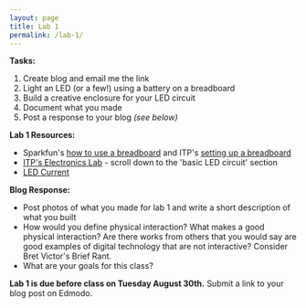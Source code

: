```yaml
---
layout: page
title: Lab 1
permalink: /lab-1/
---
```

**Tasks:**

1. Create blog and email me the link
2. Light an LED (or a few!) using a battery on a breadboard
3. Build a creative enclosure for your LED circuit
4. Document what you made
4. Post a response to your blog *(see below)*

**Lab 1 Resources:**

+ Sparkfun's [how to use a breadboard](https://learn.sparkfun.com/tutorials/how-to-use-a-breadboard) and ITP's [setting up a breadboard](https://itp.nyu.edu/physcomp/labs/labs-electronics/breadboard/)
+ [ITP's Electronics Lab](https://itp.nyu.edu/physcomp/labs/labs-electronics/electronics/) - scroll down to the 'basic LED circuit' section
+ [LED Current](https://vimeo.com/album/2801639/video/78674965)

**Blog Response:** 

+ Post photos of what you made for lab 1 and write a short description of what you built
+ How would you define physical interaction? What makes a good physical interaction? Are there works from others that you would say are good examples of digital technology that are not interactive? Consider Bret Victor's Brief Rant. 
+ What are your goals for this class?


**Lab 1 is due before class on Tuesday August 30th.** Submit a link to your blog post on Edmodo. 